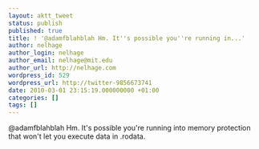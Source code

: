 ```yaml
---
layout: aktt_tweet
status: publish
published: true
title: ! '@adamfblahblah Hm. It''s possible you''re running in...'
author: nelhage
author_login: nelhage
author_email: nelhage@mit.edu
author_url: http://nelhage.com
wordpress_id: 529
wordpress_url: http://twitter-9856673741
date: 2010-03-01 23:15:19.000000000 +01:00
categories: []
tags: []
---
```

@adamfblahblah Hm. It's possible you're running into memory protection that won't
let you execute data in .rodata.
